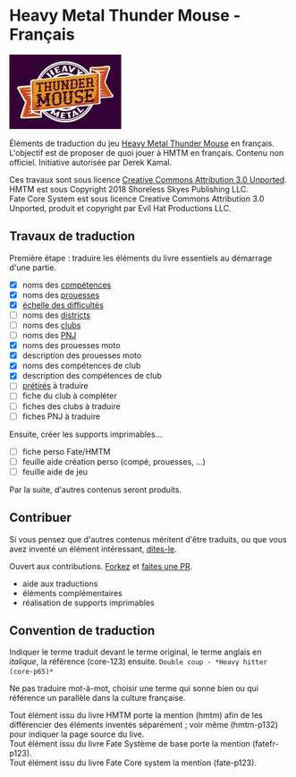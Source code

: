 
# Heavy Metal Thunder Mouse - Français

![](res/HMTM-main-small.jpg)

Éléments de traduction du jeu [Heavy Metal Thunder Mouse](http://www.shorelessskies.com/p/hmtm.html) en français. L'objectif est de proposer de quoi jouer à HMTM en français. Contenu non officiel. Initiative autorisée par Derek Kamal. 

Ces travaux sont sous licence [Creative Commons Attribution 3.0 Unported](https://creativecommons.org/licenses/by/3.0/).  
HMTM est sous Copyright 2018 Shoreless Skyes Publishing LLC.  
Fate Core System est sous licence Creative Commons Attribution 3.0 Unported, produit et copyright par Evil Hat Productions LLC.  


## Travaux de traduction

Première étape : traduire les éléments du livre essentiels au démarrage d'une partie.

- [x] noms des [compétences](SkillsStunts.md)
- [x] noms des [prouesses](SkillsStunts.md)
- [x] [échelle des difficultés](SkillsStunts.md)
- [ ] noms des [districts](World.md)
- [ ] noms des [clubs](World.md)
- [ ] noms des [PNJ](World.md)
- [x] noms des prouesses moto
- [x] description des prouesses moto
- [x] noms des compétences de club
- [x] description des compétences de club
- [ ] [prétirés](World.md) à traduire
- [ ] fiche du club à compléter
- [ ] fiches des clubs à traduire
- [ ] fiches PNJ à traduire

Ensuite, créer les supports imprimables... 

- [ ] fiche perso Fate/HMTM
- [ ] feuille aide création perso (compé, prouesses, ...)
- [ ] feuille aide de jeu
    
Par la suite, d'autres contenus seront produits. 


## Contribuer

Si vous pensez que d'autres contenus méritent d'être traduits, ou que vous avez inventé un élément intéressant, [dites-le](https://github.com/sandrock/Heavy-Metal-Thunder-Mouse-FR/issues/new). 

Ouvert aux contributions. [Forkez](https://help.github.com/en/articles/about-forks) et [faites une PR](https://help.github.com/en/articles/creating-a-pull-request-from-a-fork). 

- aide aux traductions
- éléments complémentaires
- réalisation de supports imprimables


## Convention de traduction

Indiquer le terme traduit devant le terme original, le terme anglais en *italique*, la référence (core-123) ensuite. `Double coup - *Heavy hitter (core-p65)*`

Ne pas traduire mot-à-mot, choisir une terme qui sonne bien ou qui référence un parallèle dans la culture française. 

Tout élément issu du livre HMTM porte la mention (hmtm) afin de les différencier des éléments inventés séparément ; voir même (hmtm-p132) pour indiquer la page source du live.  
Tout élément issu du livre Fate Système de base porte la mention (fatefr-p123).  
Tout élément issu du livre Fate Core system la mention (fate-p123).  




